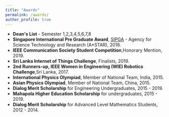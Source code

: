 ```yaml
---
title: "Awards"
permalink: /awards/
author_profile: true
---
```


* **Dean's List** - Semester 1,2,3,4,5,6,7,8
* **Singapore International Pre Graduate Award**, [SIPGA](https://www.a-star.edu.sg/Scholarships/for-undergraduate-studies/singapore-international-pre-graduate-award-(sipga)) - Agency for Science Technology and Research (A\*STAR), 2018.
* **IEEE Communication Society Student Competition**,Honorary Mention, 2019.
* **Sri Lanka Internet of Things Challenge**, Finalists, 2019.
* **2nd Runners-up, IEEE Women in Engineering (WIE) Robotics Challenge**,Sri Lanka, 2017.
* **International Physics Olympiad**, Member of National Team, India, 2015.
* **Asian Physics Olympiad**, Member of National Team, China, 2015.
* **Dialog Merit Scholarship** for Engineering Undergraduates, 2015 - 2019.
* **Mahapola Higher Education Scholarship** for undergraduates, 2015 - 2019.
* **Dialog Merit Scholarship** for Advanced Level Mathematics Students, 2012 - 2014.





